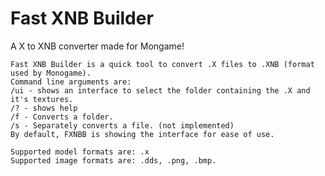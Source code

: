 # Fast XNB Builder
 A X to XNB converter made for Mongame!

	Fast XNB Builder is a quick tool to convert .X files to .XNB (format used by Monogame).
	Command line arguments are:
	/ui - shows an interface to select the folder containing the .X and it's textures.
	/? - shows help
	/f - Converts a folder.
	/s - Separately converts a file. (not implemented)
	By default, FXNBB is showing the interface for ease of use.

	Supported model formats are: .x
	Supported image formats are: .dds, .png, .bmp.
